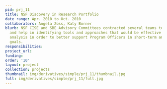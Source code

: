 ```yaml
---
pid: prj_11
title: NSF Discovery in Research Portfolio
date_range: Apr. 2010 to Oct. 2010
collaborators: Angela Zoss, Katy Börner
blurb: NSF CISE and SBE Advisory Committees contracted several teams to act as a subcommittee
  and help in identifying tools and approaches that would be effective for proposal
  analysis in order to better support Program Officers in short-term and long-term
  goals.
responsibilities: 
project_url: 
funding: 
order: '10'
layout: project
collection: projects
thumbnail: img/derivatives/simple/prj_11/thumbnail.jpg
full: img/derivatives/simple/prj_11/full.jpg
---
```

